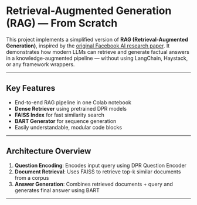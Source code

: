 #  Retrieval-Augmented Generation (RAG) — From Scratch

This project implements a simplified version of **RAG (Retrieval-Augmented Generation)**, inspired by the [original Facebook AI research paper](https://arxiv.org/abs/2005.11401). It demonstrates how modern LLMs can retrieve and generate factual answers in a knowledge-augmented pipeline — without using LangChain, Haystack, or any framework wrappers.

---

##  Key Features

-  End-to-end RAG pipeline in one Colab notebook
-  **Dense Retriever** using pretrained DPR models
-  **FAISS Index** for fast similarity search
-  **BART Generator** for sequence generation
-  Easily understandable, modular code blocks

---

##  Architecture Overview

1. **Question Encoding**: Encodes input query using DPR Question Encoder
2. **Document Retrieval**: Uses FAISS to retrieve top-k similar documents from a corpus
3. **Answer Generation**: Combines retrieved documents + query and generates final answer using BART

---

